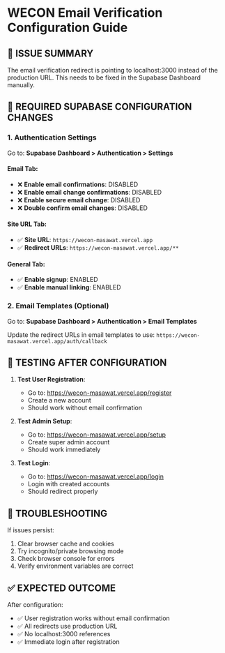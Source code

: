 # WECON Email Verification Configuration Guide

## 🎯 ISSUE SUMMARY
The email verification redirect is pointing to localhost:3000 instead of the production URL.
This needs to be fixed in the Supabase Dashboard manually.

## 🔧 REQUIRED SUPABASE CONFIGURATION CHANGES

### 1. Authentication Settings
Go to: **Supabase Dashboard > Authentication > Settings**

#### Email Tab:
- ❌ **Enable email confirmations**: DISABLED
- ❌ **Enable email change confirmations**: DISABLED  
- ❌ **Enable secure email change**: DISABLED
- ❌ **Double confirm email changes**: DISABLED

#### Site URL Tab:
- ✅ **Site URL**: `https://wecon-masawat.vercel.app`
- ✅ **Redirect URLs**: `https://wecon-masawat.vercel.app/**`

#### General Tab:
- ✅ **Enable signup**: ENABLED
- ✅ **Enable manual linking**: ENABLED

### 2. Email Templates (Optional)
Go to: **Supabase Dashboard > Authentication > Email Templates**

Update the redirect URLs in email templates to use:
`https://wecon-masawat.vercel.app/auth/callback`

## 🧪 TESTING AFTER CONFIGURATION

1. **Test User Registration**:
   - Go to: https://wecon-masawat.vercel.app/register
   - Create a new account
   - Should work without email confirmation

2. **Test Admin Setup**:
   - Go to: https://wecon-masawat.vercel.app/setup
   - Create super admin account
   - Should work immediately

3. **Test Login**:
   - Go to: https://wecon-masawat.vercel.app/login
   - Login with created accounts
   - Should redirect properly

## 🚨 TROUBLESHOOTING

If issues persist:
1. Clear browser cache and cookies
2. Try incognito/private browsing mode
3. Check browser console for errors
4. Verify environment variables are correct

## ✅ EXPECTED OUTCOME

After configuration:
- ✅ User registration works without email confirmation
- ✅ All redirects use production URL
- ✅ No localhost:3000 references
- ✅ Immediate login after registration
